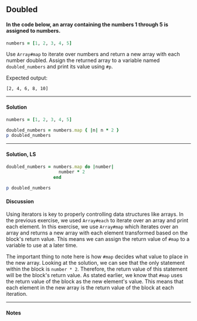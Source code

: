 ## Doubled
#### In the code below, an array containing the numbers 1 through 5 is assigned to numbers.
```ruby
numbers = [1, 2, 3, 4, 5]
```
Use `Array#map` to iterate over numbers and return a new array with each number doubled. Assign the returned array to a variable named `doubled_numbers` and print its value using `#p`.

Expected output:

`[2, 4, 6, 8, 10]`
___
#### Solution
```ruby
numbers = [1, 2, 3, 4, 5]

doubled_numbers = numbers.map { |n| n * 2 }
p doubled_numbers
```
___
#### Solution, LS
```ruby
doubled_numbers = numbers.map do |number|
                    number * 2
                  end

p doubled_numbers
```
#### Discussion
Using iterators is key to properly controlling data structures like arrays. In the previous exercise, we used `Array#each` to iterate over an array and print each element. In this exercise, we use `Array#map` which iterates over an array and returns a new array with each element transformed based on the block's return value. This means we can assign the return value of `#map` to a variable to use at a later time.

The important thing to note here is how `#map` decides what value to place in the new array. Looking at the solution, we can see that the only statement within the block is `number * 2`. Therefore, the return value of this statement will be the block's return value. As stated earlier, we know that `#map` uses the return value of the block as the new element's value. This means that each element in the new array is the return value of the block at each iteration.
___
#### Notes
